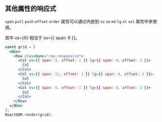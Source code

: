 ## 其他属性的响应式

`span` `pull` `push` `offset` `order` 属性可以通过内嵌到 `xs` `sm` `md` `lg` `xl` `xxl` 属性中来使用。

其中 xs={6} 相当于 xs={{ span: 6 }}。

<!--start-code-->

```jsx
const grid = (
  <div>
    <Row className="row-responsive">
      <Col xs={{ span: 5, offset: 1 }} lg={{ span: 6, offset: 2 }}>
        Col
      </Col>
      <Col xs={{ span: 11, offset: 1 }} lg={{ span: 6, offset: 2 }}>
        Col
      </Col>
      <Col xs={{ span: 5, offset: 1 }} lg={{ span: 6, offset: 2 }}>
        Col
      </Col>
    </Row>
  </div>
);
ReactDOM.render(grid);
```

<!--end-code-->
